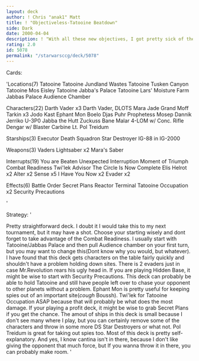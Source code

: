 ```yaml
---
layout: deck
author: ! Chris "anak1" Matt
title: ! "Objectiveless-Tatooine Beatdown"
side: Dark
date: 2000-04-04
description: ! "With all these new objectives, I got pretty sick of them and decided to make an old fashioned tatooine deck.(I probably wouldn't take this to a tournament, so keep that in mind when reviewing)"
rating: 2.0
id: 5078
permalink: "/starwarsccg/deck/5078"
---
```

Cards: 

'Locations(7)
Tatooine
Tatooine Jundland Wastes
Tatooine Tusken Canyon
Tatooine Mos Eisley
Tatooine Jabba's Palace
Tatooine Lars' Moisture Farm
Jabbas Palace Audience Chamber

Characters(22)
Darth Vader x3
Darth Vader, DLOTS
Mara Jade
Grand Moff Tarkin x3
Jodo Kast
Ephant Mon
Boelo
Djas Puhr
Prophetess
Mosep
Dannik Jerriko
U-3P0
Jabba the Hutt
Zuckuss
Bane Malar
4-LOM w/ Conc. Rifle
Dengar w/ Blaster Carbine
Lt. Pol Treidum

Starships(3)
Executor
Death Squadron Star Destroyer
IG-88 in IG-2000

Weapons(3)
Vaders Lightsaber x2
Mara's Saber

Interrupts(19)
You are Beaten
Unexpected Interruption
Moment of Triumph
Combat Readiness
Twi'lek Advisor
The Circle Is Now Complete
Elis Helrot x2
Alter x2
Sense x5
I Have You Now x2
Evader x2

Effects(6)
Battle Order
Secret Plans
Reactor Terminal
Tatooine Occupation x2
Security Precautions


'

Strategy: '

Pretty straightforward deck. I doubt it I would take this to my next tournament, but it may have a shot. Choose your starting wisely and dont forget to take advantage of the Combat Readiness. I usually start with Tatooine/Jabbas Palace and then pull Audience chamber on your first turn, but you may want to change this(Dont know why you would, but whatever). I have found that this deck gets characters on the table fairly quickly and shouldn't have a problem holding down sites. There is 2 evaders just in case Mr.Revolution rears his ugly head in. If you are playing Hidden Base, it might be wise to start with Security Precautions. This deck can probably be able to hold Tatooine and still have people left over to chase your opponent to other planets without a problem. Ephant Mon is pretty useful for keeping spies out of an important site(*cough* Boussh). Twi'lek for Tatooine Occupation ASAP because that will probably be what does the most damage. If your playing a profit deck, it might be wise to grab Secret Plans if you get the chance. The amout of ships in this deck is small because I don't see many where I play, but you can certainly remove some of the characters and throw in some more DS Star Destroyers or what not. Pol Treidum is great for taking out spies too. Most of this deck is pretty self-explanatory. And yes, I know cantina isn't in there, because I don't like giving the opponent that much force, but If you wanna throw it in there, you can probably make room.  '
